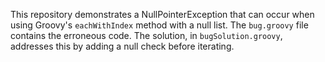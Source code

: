 This repository demonstrates a NullPointerException that can occur when using Groovy's `eachWithIndex` method with a null list.  The `bug.groovy` file contains the erroneous code. The solution, in `bugSolution.groovy`, addresses this by adding a null check before iterating.